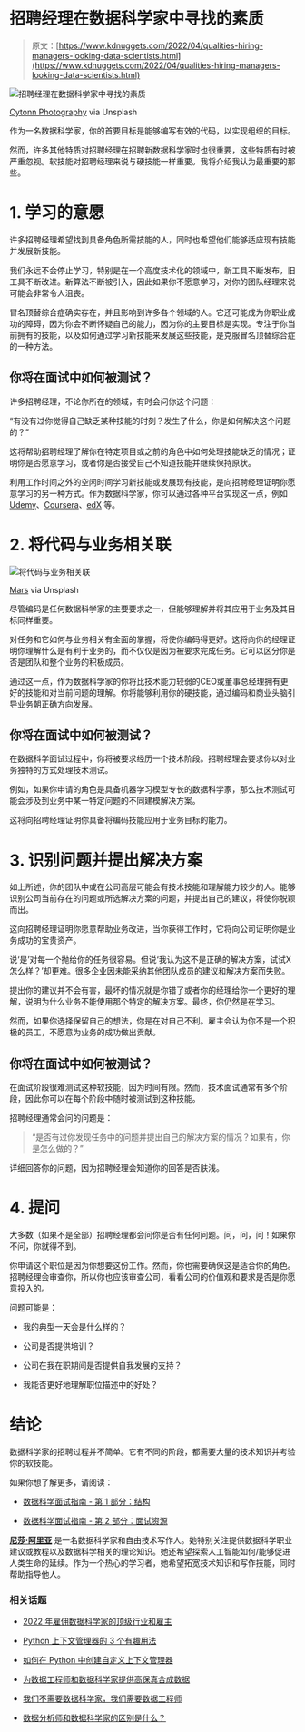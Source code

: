 # 招聘经理在数据科学家中寻找的素质

> 原文：[https://www.kdnuggets.com/2022/04/qualities-hiring-managers-looking-data-scientists.html](https://www.kdnuggets.com/2022/04/qualities-hiring-managers-looking-data-scientists.html)

![招聘经理在数据科学家中寻找的素质](../Images/59cf986db2ce3e5cb3ca4d6cc2a8fde6.png)

[Cytonn Photography](https://unsplash.com/@cytonn_photography) via Unsplash

作为一名数据科学家，你的首要目标是能够编写有效的代码，以实现组织的目标。

然而，许多其他特质对招聘经理在招聘新数据科学家时也很重要，这些特质有时被严重忽视。软技能对招聘经理来说与硬技能一样重要。我将介绍我认为最重要的那些。

# 1\. 学习的意愿

许多招聘经理希望找到具备角色所需技能的人，同时也希望他们能够适应现有技能并发展新技能。

我们永远不会停止学习，特别是在一个高度技术化的领域中，新工具不断发布，旧工具不断改进。新算法不断被引入，因此如果你不愿意学习，对你的团队经理来说可能会非常令人沮丧。

冒名顶替综合症确实存在，并且影响到许多各个领域的人。它还可能成为你职业成功的障碍，因为你会不断怀疑自己的能力，因为你的主要目标是实现。专注于你当前拥有的技能，以及如何通过学习新技能来发展这些技能，是克服冒名顶替综合症的一种方法。

## 你将在面试中如何被测试？

许多招聘经理，不论你所在的领域，有时会问你这个问题：

“有没有过你觉得自己缺乏某种技能的时刻？发生了什么，你是如何解决这个问题的？”

这将帮助招聘经理了解你在特定项目或之前的角色中如何处理技能缺乏的情况；证明你是否愿意学习，或者你是否接受自己不知道技能并继续保持原状。

利用工作时间之外的空闲时间学习新技能或发展现有技能，是向招聘经理证明你愿意学习的另一种方式。作为数据科学家，你可以通过各种平台实现这一点，例如 [Udemy](https://www.udemy.com/)、[Coursera](https://www.coursera.org/)、[edX](https://www.edx.org/) 等。

# 2. 将代码与业务相关联

![将代码与业务相关联](../Images/9a832560fe34fb0b0f5b951ba02e9c32.png)

[Mars](https://unsplash.com/@heylagostechie) via Unsplash

尽管编码是任何数据科学家的主要要求之一，但能够理解并将其应用于业务及其目标同样重要。

对任务和它如何与业务相关有全面的掌握，将使你编码得更好。这将向你的经理证明你理解什么是有利于业务的，而不仅仅是因为被要求完成任务。它可以区分你是否是团队和整个业务的积极成员。

通过这一点，作为数据科学家的你将比技术能力较弱的CEO或董事总经理拥有更好的技能和对当前问题的理解。你将能够利用你的硬技能，通过编码和商业头脑引导业务朝正确方向发展。

## 你将在面试中如何被测试？

在数据科学面试过程中，你将被要求经历一个技术阶段。招聘经理会要求你以对业务独特的方式处理技术测试。

例如，如果你申请的角色是具备机器学习模型专长的数据科学家，那么技术测试可能会涉及到业务中某一特定问题的不同建模解决方案。

这将向招聘经理证明你具备将编码技能应用于业务目标的能力。

# 3. 识别问题并提出解决方案

如上所述，你的团队中或在公司高层可能会有技术技能和理解能力较少的人。能够识别公司当前存在的问题或所选解决方案的问题，并提出自己的建议，将使你脱颖而出。

这向招聘经理证明你愿意帮助业务改进，当你获得工作时，它将向公司证明你是业务成功的宝贵资产。

说‘是’对每一个抛给你的任务很容易。但说‘我认为这不是正确的解决方案，试试X怎么样？’却更难。很多企业因未能采纳其他团队成员的建议和解决方案而失败。

提出你的建议并不会有害，最坏的情况就是你错了或者你的经理给你一个更好的理解，说明为什么业务不能使用那个特定的解决方案。最终，你仍然是在学习。

然而，如果你选择保留自己的想法，你是在对自己不利。雇主会认为你不是一个积极的员工，不愿意为业务的成功做出贡献。

## 你将在面试中如何被测试？

在面试阶段很难测试这种软技能，因为时间有限。然而，技术面试通常有多个阶段，因此你可以在每个阶段中随时被测试到这种技能。

招聘经理通常会问的问题是：

> “是否有过你发现任务中的问题并提出自己的解决方案的情况？如果有，你是怎么做的？”

详细回答你的问题，因为招聘经理会知道你的回答是否肤浅。

# 4. 提问

大多数（如果不是全部）招聘经理都会问你是否有任何问题。问，问，问！如果你不问，你就得不到。

你申请这个职位是因为你想要这份工作。然而，你也需要确保这是适合你的角色。招聘经理会审查你，所以你也应该审查公司，看看公司的价值观和要求是否是你愿意投入的。

问题可能是：

+   我的典型一天会是什么样的？

+   公司是否提供培训？

+   公司在我在职期间是否提供自我发展的支持？

+   我能否更好地理解职位描述中的好处？

# 结论

数据科学家的招聘过程并不简单。它有不同的阶段，都需要大量的技术知识并考验你的软技能。

如果你想了解更多，请阅读：

+   [数据科学面试指南 - 第 1 部分：结构](/2022/04/data-science-interview-guide-part-1-structure.html)

+   [数据科学面试指南 - 第 2 部分：面试资源](/2022/04/data-science-interview-guide-part-2-interview-resources.html)

**[尼莎·阿里亚](https://www.linkedin.com/in/nisha-arya-ahmed/)** 是一名数据科学家和自由技术写作人。她特别关注提供数据科学职业建议或教程以及数据科学相关的理论知识。她还希望探索人工智能如何/能够促进人类生命的延续。作为一个热心的学习者，她希望拓宽技术知识和写作技能，同时帮助指导他人。

### 相关话题

+   [2022 年雇佣数据科学家的顶级行业和雇主](https://www.kdnuggets.com/2022/06/top-industries-employers-hiring-data-scientists-2022.html)

+   [Python 上下文管理器的 3 个有趣用法](https://www.kdnuggets.com/3-interesting-uses-of-python-context-managers)

+   [如何在 Python 中创建自定义上下文管理器](https://www.kdnuggets.com/how-to-create-custom-context-managers-in-python)

+   [为数据工程师和数据科学家提供高保真合成数据](https://www.kdnuggets.com/2022/tonic-high-fidelity-synthetic-data-engineers-scientists-alike.html)

+   [我们不需要数据科学家，我们需要数据工程师](https://www.kdnuggets.com/2021/02/dont-need-data-scientists-need-data-engineers.html)

+   [数据分析师和数据科学家的区别是什么？](https://www.kdnuggets.com/2022/03/difference-data-analysts-data-scientists.html)
